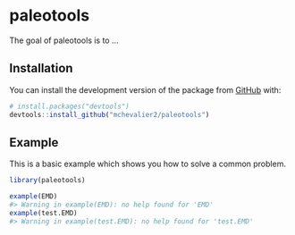 
<!-- README.md is generated from README.Rmd. Please edit that file -->

# paleotools

<!-- badges: start -->
<!-- badges: end -->

The goal of paleotools is to …

## Installation

You can install the development version of the package from
[GitHub](https://github.com/) with:

``` r
# install.packages("devtools")
devtools::install_github("mchevalier2/paleotools")
```

## Example

This is a basic example which shows you how to solve a common problem.

``` r
library(paleotools)

example(EMD)
#> Warning in example(EMD): no help found for 'EMD'
example(test.EMD)
#> Warning in example(test.EMD): no help found for 'test.EMD'
```
